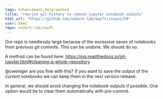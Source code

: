 ```yaml
---
tags: enhancement,help-wanted
title: "rewrite git history to remove jupyter notebook outputs"
html_url: "https://github.com/undark-lab/swyft/issues/59"
user: bkmi
repo: undark-lab/swyft
---
```


Our repo is needlessly large because of the excessive saves of notebooks from previous git commits. This can be undone. We should do so.

A method can be found here:
https://mg.readthedocs.io/git-jupyter.html#cleaning-a-whole-repository

@cweniger are you fine with this? If you want to save the output of the current notebooks we can keep them in the next version release.

In general, we should avoid changing the notebook outputs if possible. One option would be to clear them automatically with pre-commit.
